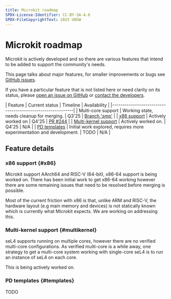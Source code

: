 ```yaml
---
title: Microkit roadmap
SPDX-License-Identifier: CC-BY-SA-4.0
SPDX-FileCopyrightText: 2025 UNSW
---
```


# Microkit roadmap

Microkit is actively developed and so there are various features that
intend to be added to support the community's needs.

This page talks about major features, for smaller improvements or
bugs see [GitHub issues](https://github.com/seL4/microkit/issues).

If you have a particular feature that is not listed here or need clarity
on its status, please [open an issue on GitHub](https://github.com/seL4/microkit/issues)
or [contact the developers](https://sel4.systems/support.html).

| Feature | Current status | Timeline | Availability |
|-----------------------------------------------------------|
| Multi-core support | Working state, needs cleanup for merging. | Q3'25 | [Branch 'smp'](https://github.com/seL4/microkit/tree/smp) |
| [x86 support](#x86) | Actively worked on | Q4'25 | [PR #244](https://github.com/seL4/microkit/pull/244) |
| [Multi-kernel support](#multikernel) | Actively worked on. | Q4'25 | N/A |
| [PD templates](#templates) | Initial work explored, requires more experimentation and development. | TODO | N/A |

## Feature details

### x86 support {#x86}

Microkit support AArch64 and RISC-V (64-bit), x86-64 support is being worked on. There
has been initial work to get x86-64 working however there are some remaining issues that
need to be resolved before merging is possible.

Most of the current friction with x86 is that, unlike ARM and RISC-V, the hardware layout
(e.g main memory and devices) is not statically known which is currently what Microkit
expects. We are working on addressing this.

### Multi-kernel support {#multikernel}

seL4 supports running on multiple cores, however there are no verified multi-core configurations.
As verified multi-core is a while away, one strategy to get a multi-core system working with
single-core seL4 is to run an instance of seL4 on each core.

This is being actively worked on.

### PD templates {#templates}

TODO
